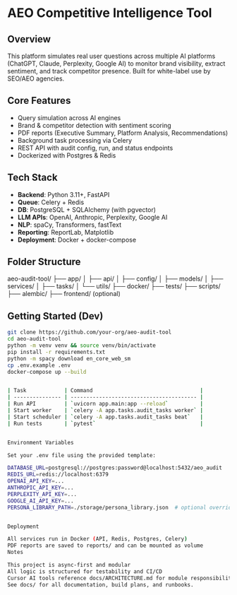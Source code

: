 # AEO Competitive Intelligence Tool

## Overview
This platform simulates real user questions across multiple AI platforms (ChatGPT, Claude, Perplexity, Google AI) to monitor brand visibility, extract sentiment, and track competitor presence. Built for white-label use by SEO/AEO agencies.

## Core Features
- Query simulation across AI engines
- Brand & competitor detection with sentiment scoring
- PDF reports (Executive Summary, Platform Analysis, Recommendations)
- Background task processing via Celery
- REST API with audit config, run, and status endpoints
- Dockerized with Postgres & Redis

## Tech Stack
- **Backend**: Python 3.11+, FastAPI
- **Queue**: Celery + Redis
- **DB**: PostgreSQL + SQLAlchemy (with pgvector)
- **LLM APIs**: OpenAI, Anthropic, Perplexity, Google AI
- **NLP**: spaCy, Transformers, fastText
- **Reporting**: ReportLab, Matplotlib
- **Deployment**: Docker + docker-compose

## Folder Structure
aeo-audit-tool/
├── app/
│ ├── api/
│ ├── config/
│ ├── models/
│ ├── services/
│ ├── tasks/
│ └── utils/
├── docker/
├── tests/
├── scripts/
├── alembic/
├── frontend/ (optional)



## Getting Started (Dev)
```bash
git clone https://github.com/your-org/aeo-audit-tool
cd aeo-audit-tool
python -m venv venv && source venv/bin/activate
pip install -r requirements.txt
python -m spacy download en_core_web_sm
cp .env.example .env
docker-compose up --build


| Task            | Command                                  |
| --------------- | ---------------------------------------- |
| Run API         | `uvicorn app.main:app --reload`          |
| Start worker    | `celery -A app.tasks.audit_tasks worker` |
| Start scheduler | `celery -A app.tasks.audit_tasks beat`   |
| Run tests       | `pytest`                                 |


Environment Variables

Set your .env file using the provided template:

DATABASE_URL=postgresql://postgres:password@localhost:5432/aeo_audit
REDIS_URL=redis://localhost:6379
OPENAI_API_KEY=...
ANTHROPIC_API_KEY=...
PERPLEXITY_API_KEY=...
GOOGLE_AI_API_KEY=...
PERSONA_LIBRARY_PATH=./storage/persona_library.json  # optional override for dashboard persona persistence


Deployment

All services run in Docker (API, Redis, Postgres, Celery)
PDF reports are saved to reports/ and can be mounted as volume
Notes

This project is async-first and modular
All logic is structured for testability and CI/CD
Cursor AI tools reference docs/ARCHITECTURE.md for module responsibilities
See docs/ for all documentation, build plans, and runbooks.
